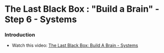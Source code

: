 # The Last Black Box : "Build a Brain" - Step 6 - Systems

### Introduction

- Watch this video: [The Last Black Box: Build A Brain - Systems](https://vimeo.com/XXXXXX)


